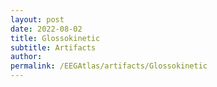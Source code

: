 ```yaml
---
layout: post
date: 2022-08-02 
title: Glossokinetic
subtitle: Artifacts
author: 
permalink: /EEGAtlas/artifacts/Glossokinetic
---
```



